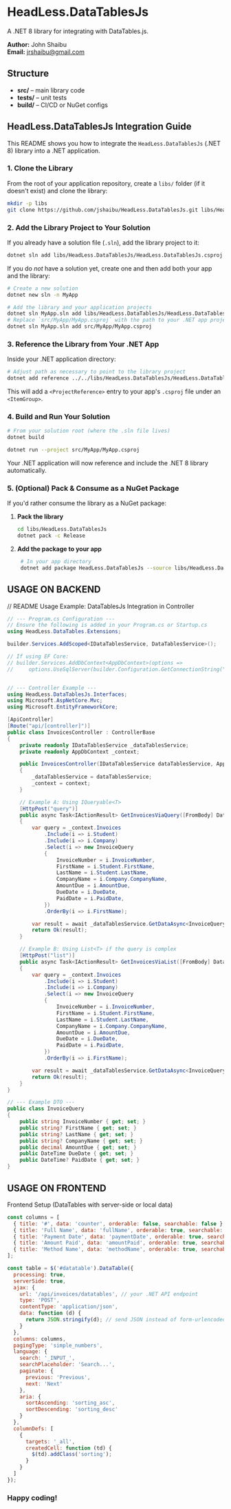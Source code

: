 # HeadLess.DataTablesJs

A .NET 8 library for integrating with DataTables.js.

**Author:** John Shaibu  
**Email:** jrshaibu@gmail.com

## Structure

- **src/** – main library code  
- **tests/** – unit tests  
- **build/** – CI/CD or NuGet configs  

## HeadLess.DataTablesJs Integration Guide

This README shows you how to integrate the `HeadLess.DataTablesJs` (.NET 8) library into a .NET application.

### 1. Clone the Library

From the root of your application repository, create a `libs/` folder (if it doesn't exist) and clone the library:

```bash
mkdir -p libs
git clone https://github.com/jshaibu/HeadLess.DataTablesJs.git libs/HeadLess.DataTablesJs
```

### 2. Add the Library Project to Your Solution

If you already have a solution file (`.sln`), add the library project to it:

```bash
dotnet sln add libs/HeadLess.DataTablesJs/HeadLess.DataTablesJs.csproj
```

If you do *not* have a solution yet, create one and then add both your app and the library:

```bash
# Create a new solution
dotnet new sln -n MyApp

# Add the library and your application projects
dotnet sln MyApp.sln add libs/HeadLess.DataTablesJs/HeadLess.DataTablesJs.csproj
# Replace `src/MyApp/MyApp.csproj` with the path to your .NET app project
dotnet sln MyApp.sln add src/MyApp/MyApp.csproj
```

### 3. Reference the Library from Your .NET App

Inside your .NET application directory:

```bash
# Adjust path as necessary to point to the library project
dotnet add reference ../../libs/HeadLess.DataTablesJs/HeadLess.DataTablesJs.csproj
```

This will add a `<ProjectReference>` entry to your app's `.csproj` file under an `<ItemGroup>`.

### 4. Build and Run Your Solution

```bash
# From your solution root (where the .sln file lives)
dotnet build

dotnet run --project src/MyApp/MyApp.csproj
```

Your .NET application will now reference and include the .NET 8 library automatically.

### 5. (Optional) Pack & Consume as a NuGet Package

If you'd rather consume the library as a NuGet package:

1. **Pack the library**
   ```bash
   cd libs/HeadLess.DataTablesJs
   dotnet pack -c Release
   ```
2. **Add the package to your app**
   ```bash
    # In your app directory
    dotnet add package HeadLess.DataTablesJs --source libs/HeadLess.DataTablesJs/bin/Release
    ```


## USAGE ON BACKEND 


// README Usage Example: DataTablesJs Integration in Controller

```C#
// --- Program.cs Configuration ---
// Ensure the following is added in your Program.cs or Startup.cs
using HeadLess.DataTables.Extensions;

builder.Services.AddScoped<IDataTablesService, DataTablesService>();

// If using EF Core:
// builder.Services.AddDbContext<AppDbContext>(options =>
//     options.UseSqlServer(builder.Configuration.GetConnectionString("DefaultConnection")));


// --- Controller Example ---
using HeadLess.DataTablesJs.Interfaces;
using Microsoft.AspNetCore.Mvc;
using Microsoft.EntityFrameworkCore;

[ApiController]
[Route("api/[controller]")]
public class InvoicesController : ControllerBase
{
    private readonly IDataTablesService _dataTablesService;
    private readonly AppDbContext _context;

    public InvoicesController(IDataTablesService dataTablesService, AppDbContext context)
    {
        _dataTablesService = dataTablesService;
        _context = context;
    }

    // Example A: Using IQueryable<T>
    [HttpPost("query")]
    public async Task<IActionResult> GetInvoicesViaQuery([FromBody] DataTablesRequest request)
    {
        var query = _context.Invoices
            .Include(i => i.Student)
            .Include(i => i.Company)
            .Select(i => new InvoiceQuery
            {
                InvoiceNumber = i.InvoiceNumber,
                FirstName = i.Student.FirstName,
                LastName = i.Student.LastName,
                CompanyName = i.Company.CompanyName,
                AmountDue = i.AmountDue,
                DueDate = i.DueDate,
                PaidDate = i.PaidDate,
            })
            .OrderBy(i => i.FirstName);

        var result = await _dataTablesService.GetDataAsync<InvoiceQuery>(request, query);
        return Ok(result);
    }

    // Example B: Using List<T> if the query is complex
    [HttpPost("list")]
    public async Task<IActionResult> GetInvoicesViaList([FromBody] DataTablesRequest request)
    {
        var query = _context.Invoices
            .Include(i => i.Student)
            .Include(i => i.Company)
            .Select(i => new InvoiceQuery
            {
                InvoiceNumber = i.InvoiceNumber,
                FirstName = i.Student.FirstName,
                LastName = i.Student.LastName,
                CompanyName = i.Company.CompanyName,
                AmountDue = i.AmountDue,
                DueDate = i.DueDate,
                PaidDate = i.PaidDate,
            })
            .OrderBy(i => i.FirstName);

        var result = await _dataTablesService.GetDataAsync<InvoiceQuery>(request, await query.ToListAsync());
        return Ok(result);
    }
}

// --- Example DTO ---
public class InvoiceQuery
{
    public string InvoiceNumber { get; set; }
    public string? FirstName { get; set; }
    public string? LastName { get; set; }
    public string? CompanyName { get; set; }
    public decimal AmountDue { get; set; }
    public DateTime DueDate { get; set; }
    public DateTime? PaidDate { get; set; }
}
```

## USAGE ON FRONTEND

Frontend Setup (DataTables with server-side or local data)

```javascript
const columns = [
  { title: '#', data: 'counter', orderable: false, searchable: false },
  { title: 'Full Name', data: 'fullName', orderable: true, searchable: true },
  { title: 'Payment Date', data: 'paymentDate', orderable: true, searchable: true },
  { title: 'Amount Paid', data: 'amountPaid', orderable: true, searchable: true },
  { title: 'Method Name', data: 'methodName', orderable: true, searchable: true }
];

const table = $('#datatable').DataTable({
  processing: true,
  serverSide: true,
  ajax: {
    url: '/api/invoices/datatables', // your .NET API endpoint
    type: 'POST',
    contentType: 'application/json',
    data: function (d) {
      return JSON.stringify(d); // send JSON instead of form-urlencoded
    }
  },
  columns: columns,
  pagingType: 'simple_numbers',
  language: {
    search: '_INPUT_',
    searchPlaceholder: 'Search...',
    paginate: {
      previous: 'Previous',
      next: 'Next'
    },
    aria: {
      sortAscending: 'sorting_asc',
      sortDescending: 'sorting_desc'
    }
  },
  columnDefs: [
    {
      targets: '_all',
      createdCell: function (td) {
        $(td).addClass('sorting');
      }
    }
  ]
});

```

### Happy coding!